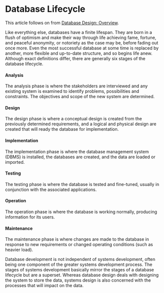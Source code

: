
# Database Lifecycle

This article follows on from [Database Design: Overview](database-design-overview.md).


Like everything else, databases have a finite lifespan. They are born in a flush of optimism and make their way through life achieving fame, fortune, and peaceful anonymity, or notoriety as the case may be, before fading out once more. Even the most successful database at some time is replaced by another, more flexible and up-to-date structure, and so begins life anew. Although exact definitions differ, there are generally six stages of the database lifecycle.


#### Analysis


The analysis phase is where the stakeholders are interviewed and any existing system is examined to identify problems, possibilities and constraints. The objectives and scope of the new system are determined.


#### Design


The design phase is where a conceptual design is created from the previously determined requirements, and a logical and physical design are created that will ready the database for implementation.


#### Implementation


The implementation phase is where the database management system (DBMS) is installed, the databases are created, and the data are loaded or imported.


#### Testing


The testing phase is where the database is tested and fine-tuned, usually in conjunction with the associated applications.


#### Operation


The operation phase is where the database is working normally, producing information for its users.


#### Maintenance


The maintenance phase is where changes are made to the database in response to new requirements or changed operating conditions (such as heavier load).


Database development is not independent of systems development, often being one component of the greater systems development process. The stages of systems development basically mirror the stages of a database lifecycle but are a superset. Whereas database design deals with designing the system to store the data, systems design is also concerned with the processes that will impact on the data.

